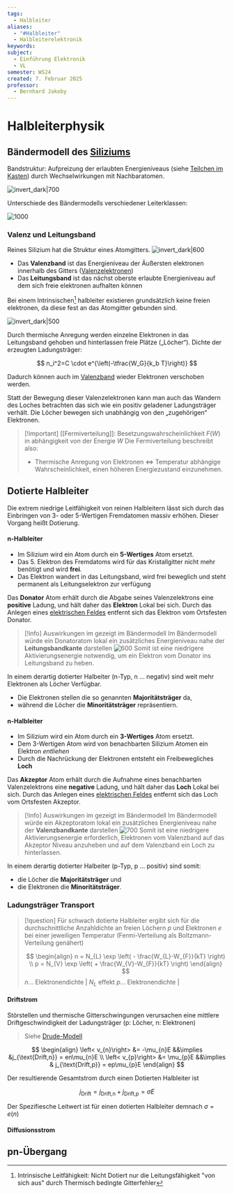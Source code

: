 ```yaml
---
tags:
  - Halbleiter
aliases:
  - "#Halbleiter"
  - Halbleiterelektronik
keywords: 
subject:
  - Einführung Elektronik
  - VL
semester: WS24
created: 7. Februar 2025
professor:
  - Bernhard Jakoby
---
```

 
# Halbleiterphysik

## Bändermodell des [Siliziums](Silizium.md)

Bandstruktur: Aufpreizung der erlaubten Energieniveaus (siehe [Teilchen im Kasten](../../Elektrotechnik/Teilchen%20im%20Kasten.md)) durch Wechselwirkungen mit Nachbaratomen.

![invert_dark|700](assets/SiLeitungsValenzband.png)

Unterschiede des Bändermodells verschiedener Leiterklassen:

![1000](../../Hardwareentwicklung/assets/Baendermodell.png)




### Valenz und Leitungsband

Reines Silizium hat die Struktur eines Atomgitters.
![invert_dark|600](assets/Pasted%20image%2020250207135059.png)
- Das **Valenzband** ist das Energieniveau der Äußersten elektronen innerhalb des Gitters ([Valenzelektronen](../../Chemie/Valenzelektronen.md))
- Das **Leitungsband** ist das nächst oberste erlaubte Energieniveau auf dem sich freie elektronen aufhalten können  


Bei einem Intrinsischen[^1] halbleiter existieren grundsätzlich keine freien elektronen, da diese fest an das Atomgitter gebunden sind.

![invert_dark|500](assets/HalbleiterValenzLeitungsband.png)

Durch thermische Anregung werden einzelne Elektronen in das Leitungsband gehoben und hinterlassen freie Plätze („Löcher“). Dichte der erzeugten Ladungsträger:

$$
n_i^2=C \cdot e^{\left(-\tfrac{W_G}{k_b T}\right)}
$$

Dadurch können auch im [Valenzband](../../Chemie/Valenzelektronen.md) wieder Elektronen verschoben werden.

Statt der Bewegung dieser Valenzelektronen kann man auch das Wandern des Loches betrachten das sich wie ein positiv geladener Ladungsträger verhält. Die Löcher bewegen sich unabhängig von den „zugehörigen“ Elektronen.

> [!important] [[Fermiverteilung]]: Besetzungswahrscheinlichkeit $F(W)$ in abhängigkeit von der Energie $W$
> Die Fermiverteilung beschreibt also:
> - Thermische Anregung von Elektronen $\iff$ Temperatur abhängige Wahrscheinlichkeit, einen höheren Energiezustand einzunehmen. 

## Dotierte Halbleiter

Die extrem niedrige Leitfähigkeit von reinen Halbleitern lässt sich durch das Einbringen von 3- oder 5-Wertigen Fremdatomen massiv erhöhen. Dieser Vorgang heißt Dotierung.

#### n-Halbleiter

- Im Silizium wird ein Atom durch ein **5-Wertiges** Atom ersetzt.
- Das 5. Elektron des Fremdatoms wird für das Kristallgitter nicht mehr benötigt und wird **frei**.
- Das Elektron wandert in das Leitungsband, wird frei beweglich und steht permanent als Leitungselektron zur verfügung

Das **Donator** Atom erhält durch die Abgabe seines Valenzelektrons eine **positive** Ladung, und hält daher das **Elektron** Lokal bei sich.
Durch das Anlegen eines [elektrischen Feldes](../../Elektrotechnik/Elektrisches%20Feld.md) entfernt sich das Elektron vom Ortsfesten Donator.

> [!info] Auswirkungen im gezeigt im Bändermodell
> Im Bändermodell würde ein Donatoratom lokal ein zusätzliches Energieniveau nahe der **Leitungsbandkante** darstellen 
> ![600](../../assets/Excalidraw/Halbleiterphysik%202025-02-07%2014.24.34.excalidraw) 
> Somit ist eine niedrigere Aktivierungsenergie notwendig, um ein Elektron vom Donator ins Leitungsband zu heben.

In einem derartig dotierter Halbeiter (n-Typ, n ... negativ) sind weit mehr Elektronen als Löcher Verfügbar.
- Die Elektronen stellen die so genannten **Majoritätsträger** da,
- während die Löcher die **Minoritätsträger** repräsentiern.

#### n-Halbleiter

- Im Silizium wird ein Atom durch ein **3-Wertiges** Atom ersetzt.
- Dem 3-Wertigen Atom wird von benachbarten Silizium Atomen ein Elektron *entliehen*
- Durch die Nachrückung der Elektronen entsteht ein Freibewegliches **Loch**

Das **Akzeptor** Atom erhält durch die Aufnahme eines benachbarten Valenzelektrons eine **negative** Ladung, und hält daher das **Loch** Lokal bei sich.
Durch das Anlegen eines [elektrischen Feldes](../../Elektrotechnik/Elektrisches%20Feld.md) entfernt sich das Loch vom Ortsfesten Akzeptor.

> [!info] Auswirkungen im gezeigt im Bändermodell
> Im Bändermodell würde ein Akzeptoratom lokal ein zusätzliches Energieniveau nahe der **Valenzbandkante** darstellen 
> ![700](../assets/Excalidraw/Halbleiterphysik%202025-02-07%2014.47.50.excalidraw)
> Somit ist eine niedrigere Aktivierungsenergie erforderlich, Elektronen vom Valenzband auf das Akzeptor Niveau anzuheben und auf dem Valenzband ein Loch zu hinterlassen.

In einem derartig dotierter Halbeiter (p-Typ, p ... positiv) sind somit:
- die Löcher die **Majoritätsträger** und
- die Elektronen die **Minoritätsträger**.

### Ladungsträger Transport

> [!question] Für schwach dotierte Halbleiter ergibt sich für die durchschnittliche Anzahldichte an freien Löchern $p$ und Elektronen $e$ bei einer jeweiligen Temperatur
> (Fermi-Verteilung als Boltzmann-Verteilung genähert)
> 
> $$
> \begin{align}
> n = N_{L} \exp \left( - \frac{W_{L}-W_{F}}{kT} \right) \\ 
> p = N_{V} \exp \left( + \frac{W_{V}-W_{F}}{kT} \right) 
> \end{align}
> $$
> $n$... Elektronendichte | $N_{L}$ effekt
> $p$... Elektronendichte |


#### Driftstrom

Störstellen und thermische Gitterschwingungen verursachen eine mittlere Driftgeschwindigkeit der Ladungsträger (p: Löcher, n: Elektronen)

> Siehe [Drude-Modell](../Elektrotechnik/Drude-Modell.md)

$$
\begin{align}
\left< v_{n}\right> &= -\mu_{n}E &&\implies &j_{\text{Drift,n}} = en\mu_{n}E \\
\left< v_{p}\right> &= \mu_{p}E &&\implies & j_{\text{Drift,p}} = ep\mu_{p}E
\end{align}
$$

Der resultierende Gesamtstrom durch einen Dotierten Halbleiter ist

$$j_{\text{Drift}} = j_{\text{Drift,n}} + j_{\text{Drift,p}} = \sigma E$$

Der Spezifiesche Leitwert ist für einen dotierten Halbleiter demnach $\sigma = e(n)$

#### Diffusionsstrom

## pn-Übergang



[^1]: Intrinsische Leitfähigkeit: Nicht Dotiert nur die Leitungsfähigkeit "von sich aus" durch Thermisch bedingte Gitterfehler
